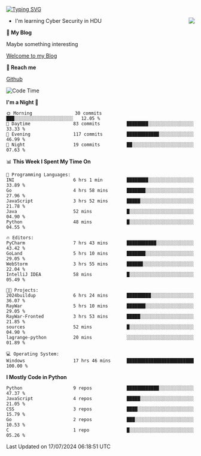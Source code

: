 [![Typing SVG](https://readme-typing-svg.herokuapp.com?font=Fira+Code&pause=1000&random=false&width=450&height=60&lines=Hello+%F0%9F%91%8B%F0%9F%8F%BB;I'm+JBNRZ)](https://git.io/typing-svg)

<a href="#">
  <img align="right" src="https://github-readme-stats.vercel.app/api?username=JBNRZ&show_icons=true&bg_color=15,f2f7fd,E0EAFC" />
</a>

- I'm learning Cyber Security in HDU

 **🌱 My Blog**

Maybe something interesting

[Welcome to my Blog](https://jbnrz.com.cn/)

 **💬 Reach me** 

[Github](https://github.com/JBNRZ)


<!--START_SECTION:waka-->
![Code Time](http://img.shields.io/badge/Code%20Time-602%20hrs%2042%20mins-blue)

**I'm a Night 🦉** 

```text
🌞 Morning                30 commits          ███░░░░░░░░░░░░░░░░░░░░░░   12.05 % 
🌆 Daytime                83 commits          ████████░░░░░░░░░░░░░░░░░   33.33 % 
🌃 Evening                117 commits         ████████████░░░░░░░░░░░░░   46.99 % 
🌙 Night                  19 commits          ██░░░░░░░░░░░░░░░░░░░░░░░   07.63 % 
```


📊 **This Week I Spent My Time On** 

```text
💬 Programming Languages: 
INI                      6 hrs 1 min         ████████░░░░░░░░░░░░░░░░░   33.89 % 
Go                       4 hrs 58 mins       ███████░░░░░░░░░░░░░░░░░░   27.96 % 
JavaScript               3 hrs 52 mins       █████░░░░░░░░░░░░░░░░░░░░   21.78 % 
Java                     52 mins             █░░░░░░░░░░░░░░░░░░░░░░░░   04.90 % 
Python                   48 mins             █░░░░░░░░░░░░░░░░░░░░░░░░   04.55 % 

🔥 Editors: 
PyCharm                  7 hrs 43 mins       ███████████░░░░░░░░░░░░░░   43.42 % 
GoLand                   5 hrs 10 mins       ███████░░░░░░░░░░░░░░░░░░   29.05 % 
WebStorm                 3 hrs 55 mins       ██████░░░░░░░░░░░░░░░░░░░   22.04 % 
IntelliJ IDEA            58 mins             █░░░░░░░░░░░░░░░░░░░░░░░░   05.49 % 

🐱‍💻 Projects: 
2024buildup              6 hrs 24 mins       █████████░░░░░░░░░░░░░░░░   36.07 % 
RayWar                   5 hrs 10 mins       ███████░░░░░░░░░░░░░░░░░░   29.05 % 
RayWar-Fronted           3 hrs 53 mins       █████░░░░░░░░░░░░░░░░░░░░   21.85 % 
sources                  52 mins             █░░░░░░░░░░░░░░░░░░░░░░░░   04.90 % 
lagrange-python          20 mins             ░░░░░░░░░░░░░░░░░░░░░░░░░   01.89 % 

💻 Operating System: 
Windows                  17 hrs 46 mins      █████████████████████████   100.00 % 
```

**I Mostly Code in Python** 

```text
Python                   9 repos             ████████████░░░░░░░░░░░░░   47.37 % 
JavaScript               4 repos             █████░░░░░░░░░░░░░░░░░░░░   21.05 % 
CSS                      3 repos             ████░░░░░░░░░░░░░░░░░░░░░   15.79 % 
Go                       2 repos             ███░░░░░░░░░░░░░░░░░░░░░░   10.53 % 
C                        1 repo              █░░░░░░░░░░░░░░░░░░░░░░░░   05.26 % 
```




 Last Updated on 17/07/2024 06:18:51 UTC
<!--END_SECTION:waka-->
